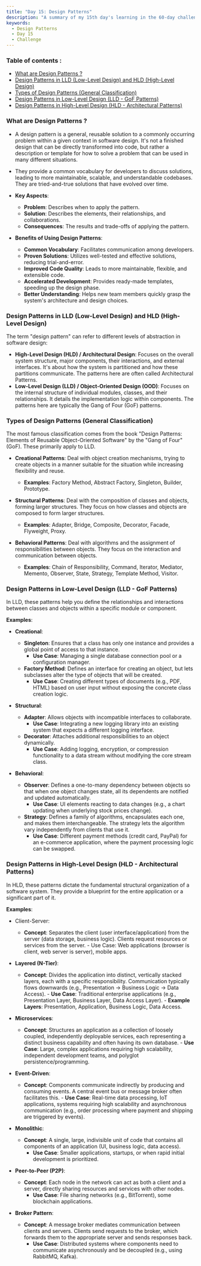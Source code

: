 ```yaml
---
title: "Day 15: Design Patterns"
description: "A summary of my 15th day's learning in the 60-day challenge, covering fundamentals of Design Patterns"
keywords:
  - Design Patterns
  - Day 15
  - Challenge
---
```


### Table of contents :
- [What are Design Patterns ?](#what-are-design-patterns-)
- [Design Patterns in LLD (Low-Level Design) and HLD (High-Level Design)](#design-patterns-in-lld-low-level-design-and-hld-high-level-design)
- [Types of Design Patterns (General Classification)](#types-of-design-patterns-general-classification)
- [Design Patterns in Low-Level Design (LLD - GoF Patterns)](#design-patterns-in-low-level-design-lld---gof-patterns)
- [Design Patterns in High-Level Design (HLD - Architectural Patterns)](#design-patterns-in-high-level-design-hld---architectural-patterns)


### What are Design Patterns ?
- A design pattern is a general, reusable solution to a commonly occurring problem within a given context in software design. It's not a finished design that can be directly transformed into code, but rather a description or template for how to solve a problem that can be used in many different situations.

- They provide a common vocabulary for developers to discuss solutions, leading to more maintainable, scalable, and understandable codebases. They are tried-and-true solutions that have evolved over time.

- **Key Aspects**:

  - **Problem**: Describes when to apply the pattern.
  - **Solution**: Describes the elements, their relationships, and collaborations.
  - **Consequences**: The results and trade-offs of applying the pattern.
  
- **Benefits of Using Design Patterns**:

   - **Common Vocabulary**: Facilitates communication among developers.
   - **Proven Solutions**: Utilizes well-tested and effective solutions, reducing trial-and-error.
   - **Improved Code Quality**: Leads to more maintainable, flexible, and extensible code.
   - **Accelerated Development**: Provides ready-made templates, speeding up the design phase.
   - **Better Understanding**: Helps new team members quickly grasp the system's architecture and design choices.

### Design Patterns in LLD (Low-Level Design) and HLD (High-Level Design)
The term "design pattern" can refer to different levels of abstraction in software design:

- **High-Level Design (HLD) / Architectural Design**: Focuses on the overall system structure, major components, their interactions, and external interfaces. It's about how the system is partitioned and how these partitions communicate. The patterns here are often called Architectural Patterns.
- **Low-Level Design (LLD) / Object-Oriented Design (OOD)**: Focuses on the internal structure of individual modules, classes, and their relationships. It details the implementation logic within components. The patterns here are typically the Gang of Four (GoF) patterns.

### Types of Design Patterns (General Classification)
The most famous classification comes from the book "Design Patterns: Elements of Reusable Object-Oriented Software" by the "Gang of Four" (GoF). These primarily apply to LLD.

- **Creational Patterns**: Deal with object creation mechanisms, trying to create objects in a manner suitable for the situation while increasing flexibility and reuse.

   - **Examples**: Factory Method, Abstract Factory, Singleton, Builder, Prototype.
- **Structural Patterns**: Deal with the composition of classes and objects, forming larger structures. They focus on how classes and objects are composed to form larger structures.

   - **Examples**: Adapter, Bridge, Composite, Decorator, Facade, Flyweight, Proxy.
- **Behavioral Patterns**: Deal with algorithms and the assignment of responsibilities between objects. They focus on the interaction and communication between objects.

   - **Examples**: Chain of Responsibility, Command, Iterator, Mediator, Memento, Observer, State, Strategy, Template Method, Visitor.

### Design Patterns in Low-Level Design (LLD - GoF Patterns)
In LLD, these patterns help you define the relationships and interactions between classes and objects within a specific module or component.

**Examples**:

- **Creational**:

   - **Singleton**: Ensures that a class has only one instance and provides a global point of access to that instance.
       - **Use Case**: Managing a single database connection pool or a configuration manager.
   - **Factory Method**: Defines an interface for creating an object, but lets subclasses alter the type of objects that will be created.
       - **Use Case**: Creating different types of documents (e.g., PDF, HTML) based on user input without exposing the concrete class creation logic.
- **Structural**:

   - **Adapter**: Allows objects with incompatible interfaces to collaborate.
       - **Use Case**: Integrating a new logging library into an existing system that expects a different logging interface.
   - **Decorator**: Attaches additional responsibilities to an object dynamically.
       - **Use Case**: Adding logging, encryption, or compression functionality to a data stream without modifying the core stream class.
- **Behavioral**:

   - **Observer**: Defines a one-to-many dependency between objects so that when one object changes state, all its dependents are notified and updated automatically.
        - **Use Case**: UI elements reacting to data changes (e.g., a chart updating when underlying stock prices change).
   - **Strategy**: Defines a family of algorithms, encapsulates each one, and makes them interchangeable. The strategy lets the algorithm vary independently from clients that use it.
        - **Use Case**: Different payment methods (credit card, PayPal) for an e-commerce application, where the payment processing logic can be swapped.

### Design Patterns in High-Level Design (HLD - Architectural Patterns)
In HLD, these patterns dictate the fundamental structural organization of a software system. They provide a blueprint for the entire application or a significant part of it.

**Examples**:

- Client-Server:

   - **Concept**: Separates the client (user interface/application) from the server (data storage, business logic). Clients request resources or services from the server.
         - Use Case: Web applications (browser is client, web server is server), mobile apps.
- **Layered (N-Tier)**:

   - **Concept**: Divides the application into distinct, vertically stacked layers, each with a specific responsibility. Communication typically flows downwards (e.g., Presentation -> Business Logic -> Data Access).
         - **Use Case**: Traditional enterprise applications (e.g., Presentation Layer, Business Layer, Data Access Layer).
         - **Example Layers**: Presentation, Application, Business Logic, Data Access.
- **Microservices**:

   - **Concept**: Structures an application as a collection of loosely coupled, independently deployable services, each representing a distinct business capability and often having its own database.
         - **Use Case**: Large, complex applications requiring high scalability, independent development teams, and polyglot persistence/programming.
- **Event-Driven**:

   - **Concept**: Components communicate indirectly by producing and consuming events. A central event bus or message broker often facilitates this.
         - **Use Case**: Real-time data processing, IoT applications, systems requiring high scalability and asynchronous communication (e.g., order processing where payment and shipping are triggered by events).
- **Monolithic**:

   - **Concept**: A single, large, indivisible unit of code that contains all components of an application (UI, business logic, data access).
        - **Use Case**: Smaller applications, startups, or when rapid initial development is prioritized.
- **Peer-to-Peer (P2P)**:

   - **Concept**: Each node in the network can act as both a client and a server, directly sharing resources and services with other nodes.
        - **Use Case**: File sharing networks (e.g., BitTorrent), some blockchain applications.
- **Broker Pattern**:

   - **Concept**: A message broker mediates communication between clients and servers. Clients send requests to the broker, which forwards them to the appropriate server and sends responses back.
        - **Use Case**: Distributed systems where components need to communicate asynchronously and be decoupled (e.g., using RabbitMQ, Kafka).




